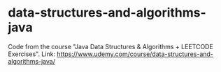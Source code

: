 # data-structures-and-algorithms-java
Code from the course "Java Data Structures &amp; Algorithms + LEETCODE Exercises". Link: https://www.udemy.com/course/data-structures-and-algorithms-java/
